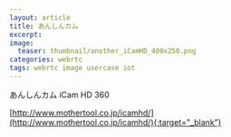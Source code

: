 ```yaml
---
layout: article
title: あんしんカム
excerpt: 
image:
  teaser: thumbnail/another_iCamHD_400x250.png
categories: webrtc
tags: webrtc image usercase iot
---
```


あんしんカム iCam HD 360  

[http://www.mothertool.co.jp/icamhd/](http://www.mothertool.co.jp/icamhd/){:target="_blank”}
